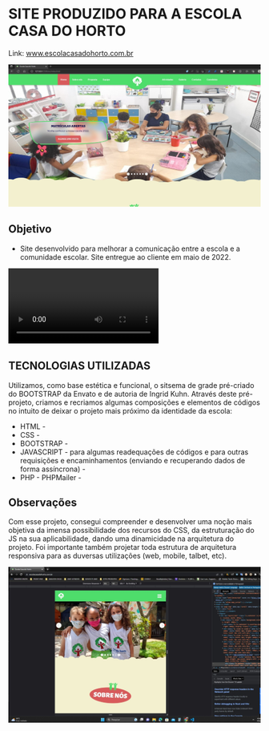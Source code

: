 # SITE PRODUZIDO PARA A ESCOLA CASA DO HORTO

Link: www.escolacasadohorto.com.br

![Exemplo](foto_capa_site.jpg)

## Objetivo
+ Site desenvolvido para melhorar a comunicação entre a escola e a comunidade escolar. Site entregue ao cliente em maio de 2022.


![Exemplo](videos/video.mp4)


## TECNOLOGIAS UTILIZADAS

Utilizamos, como base estética e funcional, o sitsema de grade pré-criado do BOOTSTRAP da Envato e de autoria de Ingrid Kuhn. Através deste pré-projeto, criamos e recriamos algumas composições e elementos de códigos no intuito de deixar o projeto mais próximo da identidade da escola:

- HTML - 
- CSS - 
- BOOTSTRAP - 
- JAVASCRIPT - para algumas readequações de códigos e para outras requisições e encaminhamentos (enviando e recuperando dados de forma assíncrona) - 
- PHP - PHPMailer - 


## Observações

Com esse projeto, consegui compreender e desenvolver uma noção mais objetiva da imensa possibilidade dos recursos do CSS, da estruturação do JS na sua aplicabilidade, dando uma dinamicidade na arquitetura do projeto. Foi importante também projetar toda estrutura de arquitetura responsiva para as duversas utilizações (web, mobile, talbet, etc).

![Exemplo](site_mobile.jpg)
